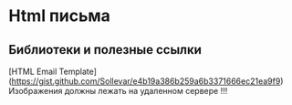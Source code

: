 # Html письма
## Библиотеки и полезные ссылки
[HTML Email Template] (https://gist.github.com/Sollevar/e4b19a386b259a6b3371666ec21ea9f9) <br>
Изображения должны лежать на удаленном сервере !!!


